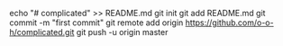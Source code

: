 echo "# complicated" >> README.md
git init
git add README.md
git commit -m "first commit"
git remote add origin https://github.com/o-o-h/complicated.git
git push -u origin master
